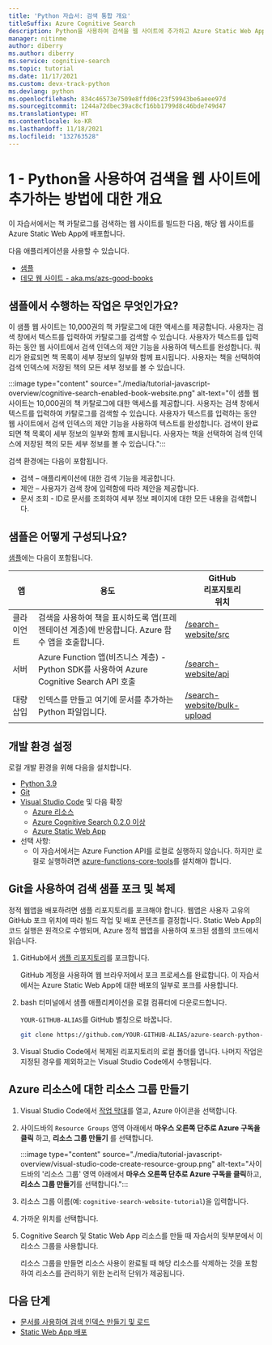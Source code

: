 ```yaml
---
title: 'Python 자습서: 검색 통합 개요'
titleSuffix: Azure Cognitive Search
description: Python을 사용하여 검색을 웹 사이트에 추가하고 Azure Static Web App에 배포할 수 있는 기술 개요 및 설정입니다.
manager: nitinme
author: diberry
ms.author: diberry
ms.service: cognitive-search
ms.topic: tutorial
ms.date: 11/17/2021
ms.custom: devx-track-python
ms.devlang: python
ms.openlocfilehash: 834c46573e7509e8ffd06c23f59943be6aeee97d
ms.sourcegitcommit: 1244a72dbec39ac8cf16bb1799d8c46bde749d47
ms.translationtype: HT
ms.contentlocale: ko-KR
ms.lasthandoff: 11/18/2021
ms.locfileid: "132763528"
---
```

# <a name="1---overview-of-adding-search-to-a-website-with-python"></a>1 - Python을 사용하여 검색을 웹 사이트에 추가하는 방법에 대한 개요

이 자습서에서는 책 카탈로그를 검색하는 웹 사이트를 빌드한 다음, 해당 웹 사이트를 Azure Static Web App에 배포합니다. 

다음 애플리케이션을 사용할 수 있습니다. 
* [샘플](https://github.com/Azure-Samples/azure-search-python-samples/tree/master/search-website)
* [데모 웹 사이트 - aka.ms/azs-good-books](https://aka.ms/azs-good-books)

## <a name="what-does-the-sample-do"></a>샘플에서 수행하는 작업은 무엇인가요? 

이 샘플 웹 사이트는 10,000권의 책 카탈로그에 대한 액세스를 제공합니다. 사용자는 검색 창에서 텍스트를 입력하여 카탈로그를 검색할 수 있습니다. 사용자가 텍스트를 입력하는 동안 웹 사이트에서 검색 인덱스의 제안 기능을 사용하여 텍스트를 완성합니다. 쿼리가 완료되면 책 목록이 세부 정보의 일부와 함께 표시됩니다. 사용자는 책을 선택하여 검색 인덱스에 저장된 책의 모든 세부 정보를 볼 수 있습니다. 

:::image type="content" source="./media/tutorial-javascript-overview/cognitive-search-enabled-book-website.png" alt-text="이 샘플 웹 사이트는 10,000권의 책 카탈로그에 대한 액세스를 제공합니다. 사용자는 검색 창에서 텍스트를 입력하여 카탈로그를 검색할 수 있습니다. 사용자가 텍스트를 입력하는 동안 웹 사이트에서 검색 인덱스의 제안 기능을 사용하여 텍스트를 완성합니다. 검색이 완료되면 책 목록이 세부 정보의 일부와 함께 표시됩니다. 사용자는 책을 선택하여 검색 인덱스에 저장된 책의 모든 세부 정보를 볼 수 있습니다.":::

검색 환경에는 다음이 포함됩니다. 

* 검색 – 애플리케이션에 대한 검색 기능을 제공합니다.
* 제안 – 사용자가 검색 창에 입력함에 따라 제안을 제공합니다.
* 문서 조회 - ID로 문서를 조회하여 세부 정보 페이지에 대한 모든 내용을 검색합니다.

## <a name="how-is-the-sample-organized"></a>샘플은 어떻게 구성되나요?

[샘플](https://github.com/Azure-Samples/azure-search-python-samples/tree/master/search-website)에는 다음이 포함됩니다.

|앱|용도|GitHub<br>리포지토리<br>위치|
|--|--|--|
|클라이언트|검색을 사용하여 책을 표시하도록 앱(프레젠테이션 계층)에 반응합니다. Azure 함수 앱을 호출합니다. |[/search-website/src](https://github.com/Azure-Samples/azure-search-python-samples/tree/master/search-website/src)|
|서버|Azure Function 앱(비즈니스 계층) - Python SDK를 사용하여 Azure Cognitive Search API 호출 |[/search-website/api](https://github.com/Azure-Samples/azure-search-python-samples/tree/master/search-website/src)|
|대량 삽입|인덱스를 만들고 여기에 문서를 추가하는 Python 파일입니다.|[/search-website/bulk-upload](https://github.com/Azure-Samples/azure-search-python-samples/tree/master/search-website/bulk-upload)|

## <a name="set-up-your-development-environment"></a>개발 환경 설정

로컬 개발 환경을 위해 다음을 설치합니다. 

- [Python 3.9](https://www.python.org/downloads/)
- [Git](https://git-scm.com/downloads)
- [Visual Studio Code](https://code.visualstudio.com/) 및 다음 확장
    - [Azure 리소스](https://marketplace.visualstudio.com/items?itemName=ms-azuretools.vscode-azureresourcegroups)
    - [Azure Cognitive Search 0.2.0 이상](https://marketplace.visualstudio.com/items?itemName=ms-azuretools.vscode-azurecognitivesearch)
    - [Azure Static Web App](https://marketplace.visualstudio.com/items?itemName=ms-azuretools.vscode-azurestaticwebapps) 
- 선택 사항:
    - 이 자습서에서는 Azure Function API를 로컬로 실행하지 않습니다. 하지만 로컬로 실행하려면 [azure-functions-core-tools](../azure-functions/functions-run-local.md?tabs=linux%2ccsharp%2cbash)를 설치해야 합니다.

## <a name="fork-and-clone-the-search-sample-with-git"></a>Git을 사용하여 검색 샘플 포크 및 복제

정적 웹앱을 배포하려면 샘플 리포지토리를 포크해야 합니다. 웹앱은 사용자 고유의 GitHub 포크 위치에 따라 빌드 작업 및 배포 콘텐츠를 결정합니다. Static Web App의 코드 실행은 원격으로 수행되며, Azure 정적 웹앱을 사용하여 포크된 샘플의 코드에서 읽습니다.

1. GitHub에서 [샘플 리포지토리](https://github.com/Azure-Samples/azure-search-python-samples)를 포크합니다. 

    GitHub 계정을 사용하여 웹 브라우저에서 포크 프로세스를 완료합니다. 이 자습서에서는 Azure Static Web App에 대한 배포의 일부로 포크를 사용합니다. 

1. bash 터미널에서 샘플 애플리케이션을 로컬 컴퓨터에 다운로드합니다. 

    `YOUR-GITHUB-ALIAS`를 GitHub 별칭으로 바꿉니다. 

    ```bash
    git clone https://github.com/YOUR-GITHUB-ALIAS/azure-search-python-samples
    ```

1. Visual Studio Code에서 복제된 리포지토리의 로컬 폴더를 엽니다. 나머지 작업은 지정된 경우를 제외하고는 Visual Studio Code에서 수행됩니다.

## <a name="create-a-resource-group-for-your-azure-resources"></a>Azure 리소스에 대한 리소스 그룹 만들기

1. Visual Studio Code에서 [작업 막대](https://code.visualstudio.com/docs/getstarted/userinterface)를 열고, Azure 아이콘을 선택합니다. 
1. 사이드바의 `Resource Groups` 영역 아래에서 **마우스 오른쪽 단추로 Azure 구독을 클릭** 하고, **리소스 그룹 만들기** 를 선택합니다.

    :::image type="content" source="./media/tutorial-javascript-overview/visual-studio-code-create-resource-group.png" alt-text="사이드바의 '리소스 그룹' 영역 아래에서 **마우스 오른쪽 단추로 Azure 구독을 클릭**하고, **리소스 그룹 만들기**를 선택합니다.":::
1. 리소스 그룹 이름(예: `cognitive-search-website-tutorial`)을 입력합니다. 
1. 가까운 위치를 선택합니다.
1. Cognitive Search 및 Static Web App 리소스를 만들 때 자습서의 뒷부분에서 이 리소스 그룹을 사용합니다. 

    리소스 그룹을 만들면 리소스 사용이 완료될 때 해당 리소스를 삭제하는 것을 포함하여 리소스를 관리하기 위한 논리적 단위가 제공됩니다.

## <a name="next-steps"></a>다음 단계

* [문서를 사용하여 검색 인덱스 만들기 및 로드](tutorial-python-create-load-index.md)
* [Static Web App 배포](tutorial-python-deploy-static-web-app.md)